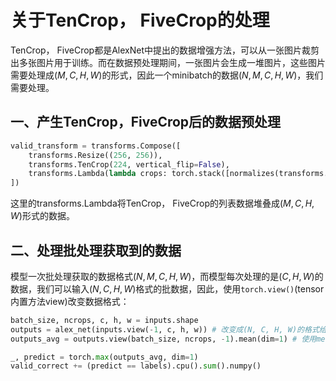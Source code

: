 # 关于TenCrop， FiveCrop的处理

TenCrop， FiveCrop都是AlexNet中提出的数据增强方法，可以从一张图片裁剪出多张图片用于训练。而在数据预处理期间，一张图片会生成一堆图片，这些图片需要处理成$(M, C, H, W)$的形式，因此一个minibatch的数据$(N, M, C, H, W)$，我们需要处理。

## 一、产生TenCrop，FiveCrop后的数据预处理

```python
valid_transform = transforms.Compose([
    transforms.Resize((256, 256)),
    transforms.TenCrop(224, vertical_flip=False),
    transforms.Lambda(lambda crops: torch.stack([normalizes(transforms.ToTensor()(crop)) for crop in crops])),
])
```

这里的transforms.Lambda将TenCrop， FiveCrop的列表数据堆叠成$(M, C, H, W)$形式的数据。



## 二、处理批处理获取到的数据

模型一次批处理获取的数据格式$(N, M, C, H, W)$，而模型每次处理的是$(C, H, W)$的数据，我们可以输入$(N, C, H, W)$格式的批数据，因此，使用`torch.view()`(tensor内置方法view)改变数据格式：

```python
batch_size, ncrops, c, h, w = inputs.shape
outputs = alex_net(inputs.view(-1, c, h, w)) # 改变成(N, C, H, W)的格式给模型处理，模型的输出是(N, Class)格式，这里的N实际上是N * M，但是下面还要改成(N, M, class)格式
outputs_avg = outputs.view(batch_size, ncrops, -1).mean(dim=1) # 使用mean就是为了一个比较靠谱的类别

_, predict = torch.max(outputs_avg, dim=1)
valid_correct += (predict == labels).cpu().sum().numpy()
```

